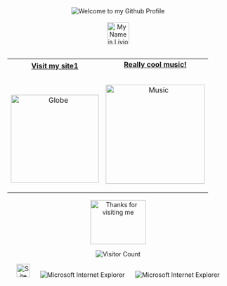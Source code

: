 <!-- "Hero" Header -->
<div align="center">
  <img src="https://cdn.discordapp.com/attachments/629709151374802959/1126639075550560286/wordart_8.png?raw=true" style="max-width: 100%;" alt="Welcome to my Github Profile" />
  <br />
  <br />
  <img height="50" alt="My Name is Livio and I like Node.js" src="https://cdn.discordapp.com/attachments/629709151374802959/1126646279750041631/MEUNOMECAIO.png" />
  <br />
  <br />

</div>

<!-- Social -->
<table width="100%" align="center">
<tr>
<td align="center">
<a href="https://b">
<strong>Visit my site1 </strong>
<br />
<br />
<br />

<p>

<img alt="Globe" height="200" src="https://cdn.discordapp.com/attachments/629709151374802959/1126647416402219230/5922a2_d72c7f14048948328ce391283fa793a0mv2.gif">
</a>
</p>

</td>


<td align="center">
<a href="https://youtu.be/gYpnSxqOsPY">
<strong>Really cool music!</strong>
<br />
<br />


<p>
<img height="225" alt="Music" src="https://cdn.discordapp.com/attachments/629709151374802959/1126647416909742130/5922a2_3c833488ea04422d9f23a0578adc1f0bmv2.gif"> 
</a>
</p>

</td>
</tr>
</table>

<!-- Footer -->

<div align="center">

<img height="100" alt="Thanks for visiting me" width="50%" src="https://cdn.discordapp.com/attachments/629709151374802959/1126652899808788531/Obrigado-por-visitar-meu-perfi-06-07-2023_1.gif" />
<br />

![Visitor Count](https://profile-counter.glitch.me/Caittop/count.svg)


<img src="https://raw.githubusercontent.com/BrunnerLivio/brunnerlivio/master/images/notepad.gif" alt="Site created with Notepad" height="30" />
<!-- "margin-right: whatever;" -->
<span>&nbsp;&nbsp;&nbsp;&nbsp;</span>  
<img src="https://raw.githubusercontent.com/BrunnerLivio/brunnerlivio/master/images/ie_logo.gif" alt="Microsoft Internet Explorer" />
<span>&nbsp;&nbsp;&nbsp;&nbsp;</span>  
<img src="https://raw.githubusercontent.com/BrunnerLivio/brunnerlivio/master/images/noframes.gif" alt="Microsoft Internet Explorer" />

</div>
